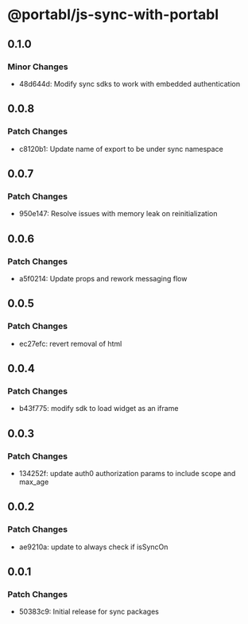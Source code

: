# @portabl/js-sync-with-portabl

## 0.1.0

### Minor Changes

- 48d644d: Modify sync sdks to work with embedded authentication

## 0.0.8

### Patch Changes

- c8120b1: Update name of export to be under sync namespace

## 0.0.7

### Patch Changes

- 950e147: Resolve issues with memory leak on reinitialization

## 0.0.6

### Patch Changes

- a5f0214: Update props and rework messaging flow

## 0.0.5

### Patch Changes

- ec27efc: revert removal of html

## 0.0.4

### Patch Changes

- b43f775: modify sdk to load widget as an iframe

## 0.0.3

### Patch Changes

- 134252f: update auth0 authorization params to include scope and max_age

## 0.0.2

### Patch Changes

- ae9210a: update to always check if isSyncOn

## 0.0.1

### Patch Changes

- 50383c9: Initial release for sync packages
